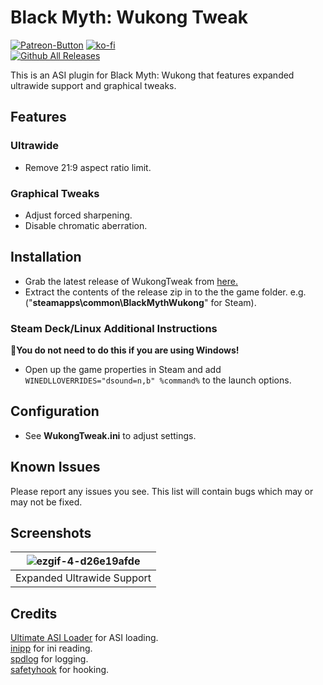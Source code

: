 # Black Myth: Wukong Tweak
[![Patreon-Button](https://github.com/user-attachments/assets/d48a56e7-ab96-4257-8b7e-e2293695e6cb)](https://www.patreon.com/Wintermance) [![ko-fi](https://ko-fi.com/img/githubbutton_sm.svg)](https://ko-fi.com/W7W01UAI9)<br />
[![Github All Releases](https://img.shields.io/github/downloads/Lyall/WukongTweak/total.svg)](https://github.com/Lyall/WukongTweak/releases)

This is an ASI plugin for Black Myth: Wukong that features expanded ultrawide support and graphical tweaks.

## Features
### Ultrawide
- Remove 21:9 aspect ratio limit.

### Graphical Tweaks
- Adjust forced sharpening.
- Disable chromatic aberration.

## Installation
- Grab the latest release of WukongTweak from [here.](https://github.com/Lyall/WukongTweak/releases)
- Extract the contents of the release zip in to the the game folder. e.g. ("**steamapps\common\BlackMythWukong**" for Steam).

### Steam Deck/Linux Additional Instructions
🚩**You do not need to do this if you are using Windows!**
- Open up the game properties in Steam and add `WINEDLLOVERRIDES="dsound=n,b" %command%` to the launch options.

## Configuration
- See **WukongTweak.ini** to adjust settings.

## Known Issues
Please report any issues you see.
This list will contain bugs which may or may not be fixed.

## Screenshots
| ![ezgif-4-d26e19afde](https://github.com/user-attachments/assets/20bed27f-f26b-4fea-8321-065da2a22c34) |
|:--:|
| Expanded Ultrawide Support |

## Credits
[Ultimate ASI Loader](https://github.com/ThirteenAG/Ultimate-ASI-Loader) for ASI loading. <br />
[inipp](https://github.com/mcmtroffaes/inipp) for ini reading. <br />
[spdlog](https://github.com/gabime/spdlog) for logging. <br />
[safetyhook](https://github.com/cursey/safetyhook) for hooking.

